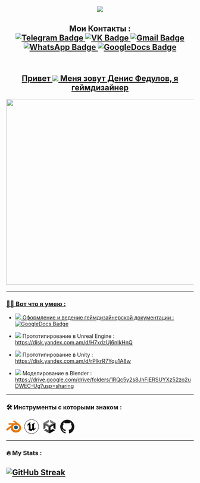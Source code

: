 <div id="header" align="center">
  <img src="https://media.giphy.com/media/a9d3bbcM3ImXe/giphy.gif" width="200"/>
  <h2>
    Мои Контакты : 
  <div id="badges">
    <a href="https://t.me/DenisFedulov989">
      <img src="https://img.shields.io/badge/Telegram-blue?logo=telegram&logoColor=white" alt="Telegram Badge"/>
    </a>
    <a href="https://vk.com/idde777">
      <img src="https://img.shields.io/badge/%D0%92%20%D0%9A%D0%BE%D0%BD%D1%82%D0%B0%D0%BA%D1%82%D0%B5-blue?logo=vk&logoColor=white" alt="VK Badge"/>
    </a>
    <a href="mailto:falkone989@gmail.com">
      <img src="https://img.shields.io/badge/Gmail-red?logo=gmail&logoColor=white" alt="Gmail Badge"/>
    </a>
    <a href="https://wa.me/79612949409">
      <img src="https://img.shields.io/badge/WhatsApp-green?logo=whatsapp&logoColor=white" alt="WhatsApp Badge"/>
    </a>
    <a href="https://docs.google.com/document/d/1Gzd2WLcaIsl-QuMYNKf3B_qUNUg6HRHKZ9amuUVI5-o/edit?usp=sharing">
      <img src="https://img.shields.io/badge/Резюме-blue?logo=GoogleDocs&logoColor=white" alt="GoogleDocs Badge"/>
      <h1>
  </div>
    Привет
    <img src="https://media.giphy.com/media/hvRJCLFzcasrR4ia7z/giphy.gif" width="30px"/>
    Меня зовут Денис Федулов, я геймдизайнер
  </h1>
</div>
<div align="center">
  <img src="https://media.giphy.com/media/v1.Y2lkPTc5MGI3NjExdGN3YTlyNTY5bjBuZjMyaWwwaGJhMGwwZmw0OWJ4MWc2ZzhnYmU0aiZlcD12MV9pbnRlcm5hbF9naWZfYnlfaWQmY3Q9Zw/6hoKQifMan35m/giphy.gif" width="700" height="500"/>
</div>

---

### :man_technologist: Вот что я умею :
- <img src="https://media.giphy.com/media/WUlplcMpOCEmTGBtBW/giphy.gif" width="30"> Оформление и ведение геймдизайнерской документации :  [![GoogleDocs Badge](https://img.shields.io/badge/GoogleDocs-blue?style=flat&logo=GoogleDocs&logoColor=white)](https://drive.google.com/drive/folders/1kF3uklDAJWMTNyVRaLRtK43lsBYel24j?usp=sharing)
- <img src="https://img.shields.io/badge/-black?logo=unrealengine&logoColor=white">  Прототипирование в Unreal Engine : https://disk.yandex.com.am/d/H7xdzUj6nIkHnQ

- <img src="https://img.shields.io/badge/-white?logo=Unity&logoColor=black">   Прототипирование в Unity : https://disk.yandex.com.am/d/rPIkrR7Yqu1A8w

- <img src="https://img.shields.io/badge/-orange?logo=blender&logoColor=black">  Моделирование в Blender : https://drive.google.com/drive/folders/1RQc5y2s8JhFiERSUYXz52zo2uDWEC-Ug?usp=sharing

---

### :hammer_and_wrench: Инструменты с которыми знаком :
<div>
  <img src="https://github.com/devicons/devicon/blob/master/icons/blender/blender-original.svg" title="blender" alt="blender" width="40" height="40"/>&nbsp;
  <img src="https://github.com/devicons/devicon/blob/master/icons/unrealengine/unrealengine-original.svg" title="unrealengine" alt="unrealengine" width="40" height="40"/>&nbsp;
  <img src="https://github.com/devicons/devicon/blob/master/icons/unity/unity-original.svg" title="unity" alt="unity" width="40" height="40"/>&nbsp;
  <img src="https://github.com/devicons/devicon/blob/master/icons/github/github-original.svg" title="github" alt="github" width="40" height="40"/>&nbsp;
</div>

---

### :fire: My Stats :
[![GitHub Streak](http://github-readme-streak-stats.herokuapp.com?user=DonFalkone-del&theme=dark&hide_border=%D0%9B%D0%9E%D0%96%D0%AC&locale=ru&mode=weekly&hide_longest_streak=true)](https://git.io/streak-stats)
---



